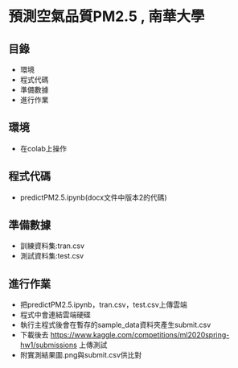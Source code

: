 預測空氣品質PM2.5 , 南華大學
=====
目錄
----
* 環境<br>
* 程式代碼<br>
* 準備數據<br>
* 進行作業<br>

環境
----
* 在colab上操作 

程式代碼
----
* predictPM2.5.ipynb(docx文件中版本2的代碼)<br>

準備數據
----
* 訓練資料集:tran.csv<br>
* 測試資料集:test.csv<br>

進行作業
----
* 把predictPM2.5.ipynb，tran.csv，test.csv上傳雲端<br>
* 程式中會連結雲端硬碟 
* 執行主程式後會在暫存的sample_data資料夾產生submit.csv<br>
* 下載後去 https://www.kaggle.com/competitions/ml2020spring-hw1/submissions 上傳測試<br>
* 附實測結果圖.png與submit.csv供比對
